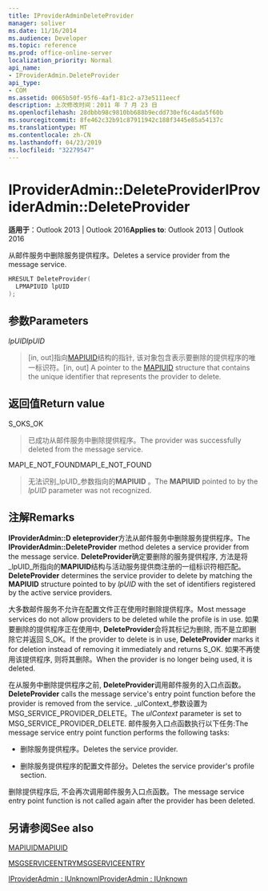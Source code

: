 ```yaml
---
title: IProviderAdminDeleteProvider
manager: soliver
ms.date: 11/16/2014
ms.audience: Developer
ms.topic: reference
ms.prod: office-online-server
localization_priority: Normal
api_name:
- IProviderAdmin.DeleteProvider
api_type:
- COM
ms.assetid: 0065b50f-95f6-4af1-81c2-a73e5111eecf
description: 上次修改时间：2011 年 7 月 23 日
ms.openlocfilehash: 28dbbb98c9810bb688b9ecdd730ef6c4ada5f60b
ms.sourcegitcommit: 8fe462c32b91c87911942c188f3445e85a54137c
ms.translationtype: MT
ms.contentlocale: zh-CN
ms.lasthandoff: 04/23/2019
ms.locfileid: "32279547"
---
```

# <a name="iprovideradmindeleteprovider"></a><span data-ttu-id="99209-103">IProviderAdmin::DeleteProvider</span><span class="sxs-lookup"><span data-stu-id="99209-103">IProviderAdmin::DeleteProvider</span></span>

  
  
<span data-ttu-id="99209-104">**适用于**：Outlook 2013 | Outlook 2016</span><span class="sxs-lookup"><span data-stu-id="99209-104">**Applies to**: Outlook 2013 | Outlook 2016</span></span> 
  
<span data-ttu-id="99209-105">从邮件服务中删除服务提供程序。</span><span class="sxs-lookup"><span data-stu-id="99209-105">Deletes a service provider from the message service.</span></span>
  
```cpp
HRESULT DeleteProvider(
  LPMAPIUID lpUID
);
```

## <a name="parameters"></a><span data-ttu-id="99209-106">参数</span><span class="sxs-lookup"><span data-stu-id="99209-106">Parameters</span></span>

 <span data-ttu-id="99209-107">_lpUID_</span><span class="sxs-lookup"><span data-stu-id="99209-107">_lpUID_</span></span>
  
> <span data-ttu-id="99209-108">[in, out]指向[MAPIUID](mapiuid.md)结构的指针, 该对象包含表示要删除的提供程序的唯一标识符。</span><span class="sxs-lookup"><span data-stu-id="99209-108">[in, out] A pointer to the [MAPIUID](mapiuid.md) structure that contains the unique identifier that represents the provider to delete.</span></span> 
    
## <a name="return-value"></a><span data-ttu-id="99209-109">返回值</span><span class="sxs-lookup"><span data-stu-id="99209-109">Return value</span></span>

<span data-ttu-id="99209-110">S_OK</span><span class="sxs-lookup"><span data-stu-id="99209-110">S_OK</span></span> 
  
> <span data-ttu-id="99209-111">已成功从邮件服务中删除提供程序。</span><span class="sxs-lookup"><span data-stu-id="99209-111">The provider was successfully deleted from the message service.</span></span>
    
<span data-ttu-id="99209-112">MAPI_E_NOT_FOUND</span><span class="sxs-lookup"><span data-stu-id="99209-112">MAPI_E_NOT_FOUND</span></span> 
  
> <span data-ttu-id="99209-113">无法识别_lpUID_参数指向的**MAPIUID** 。</span><span class="sxs-lookup"><span data-stu-id="99209-113">The **MAPIUID** pointed to by the  _lpUID_ parameter was not recognized.</span></span> 
    
## <a name="remarks"></a><span data-ttu-id="99209-114">注解</span><span class="sxs-lookup"><span data-stu-id="99209-114">Remarks</span></span>

<span data-ttu-id="99209-115">**IProviderAdmin::D eleteprovider**方法从邮件服务中删除服务提供程序。</span><span class="sxs-lookup"><span data-stu-id="99209-115">The **IProviderAdmin::DeleteProvider** method deletes a service provider from the message service.</span></span> <span data-ttu-id="99209-116">**DeleteProvider**确定要删除的服务提供程序, 方法是将_lpUID_所指向的**MAPIUID**结构与活动服务提供商注册的一组标识符相匹配。</span><span class="sxs-lookup"><span data-stu-id="99209-116">**DeleteProvider** determines the service provider to delete by matching the **MAPIUID** structure pointed to by  _lpUID_ with the set of identifiers registered by the active service providers.</span></span> 
  
<span data-ttu-id="99209-117">大多数邮件服务不允许在配置文件正在使用时删除提供程序。</span><span class="sxs-lookup"><span data-stu-id="99209-117">Most message services do not allow providers to be deleted while the profile is in use.</span></span> <span data-ttu-id="99209-118">如果要删除的提供程序正在使用中, **DeleteProvider**会将其标记为删除, 而不是立即删除它并返回 S_OK。</span><span class="sxs-lookup"><span data-stu-id="99209-118">If the provider to delete is in use, **DeleteProvider** marks it for deletion instead of removing it immediately and returns S_OK.</span></span> <span data-ttu-id="99209-119">如果不再使用该提供程序, 则将其删除。</span><span class="sxs-lookup"><span data-stu-id="99209-119">When the provider is no longer being used, it is deleted.</span></span> 
  
 <span data-ttu-id="99209-120">在从服务中删除提供程序之前, **DeleteProvider**调用邮件服务的入口点函数。</span><span class="sxs-lookup"><span data-stu-id="99209-120">**DeleteProvider** calls the message service's entry point function before the provider is removed from the service.</span></span> <span data-ttu-id="99209-121">_ulContext_参数设置为 MSG_SERVICE_PROVIDER_DELETE。</span><span class="sxs-lookup"><span data-stu-id="99209-121">The  _ulContext_ parameter is set to MSG_SERVICE_PROVIDER_DELETE.</span></span> <span data-ttu-id="99209-122">邮件服务入口点函数执行以下任务:</span><span class="sxs-lookup"><span data-stu-id="99209-122">The message service entry point function performs the following tasks:</span></span> 
  
- <span data-ttu-id="99209-123">删除服务提供程序。</span><span class="sxs-lookup"><span data-stu-id="99209-123">Deletes the service provider.</span></span>
    
- <span data-ttu-id="99209-124">删除服务提供程序的配置文件部分。</span><span class="sxs-lookup"><span data-stu-id="99209-124">Deletes the service provider's profile section.</span></span>
    
<span data-ttu-id="99209-125">删除提供程序后, 不会再次调用邮件服务入口点函数。</span><span class="sxs-lookup"><span data-stu-id="99209-125">The message service entry point function is not called again after the provider has been deleted.</span></span>
  
## <a name="see-also"></a><span data-ttu-id="99209-126">另请参阅</span><span class="sxs-lookup"><span data-stu-id="99209-126">See also</span></span>



[<span data-ttu-id="99209-127">MAPIUID</span><span class="sxs-lookup"><span data-stu-id="99209-127">MAPIUID</span></span>](mapiuid.md)
  
[<span data-ttu-id="99209-128">MSGSERVICEENTRY</span><span class="sxs-lookup"><span data-stu-id="99209-128">MSGSERVICEENTRY</span></span>](msgserviceentry.md)
  
[<span data-ttu-id="99209-129">IProviderAdmin : IUnknown</span><span class="sxs-lookup"><span data-stu-id="99209-129">IProviderAdmin : IUnknown</span></span>](iprovideradminiunknown.md)


